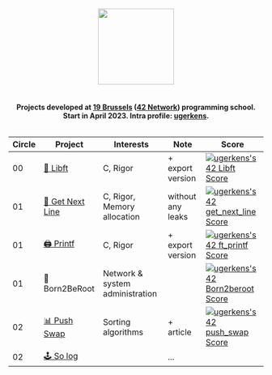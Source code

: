 <h1 align="center">
	<a href="https://campus19.be/">
		<img  width="150" src="https://github.com/ulyssegerkens/42-Cursus/assets/99326326/2eb721b3-5b33-4703-9922-684aadbbdc76">
	</a>
</h1>

<p align="center">
	<b>
		<br>
		Projects developed at <a href="https://campus19.be/">19 Brussels</a> (<a href="https://www.42network.org/">42 Network</a>) programming school.
		<br>
		Start in April 2023. Intra profile: <a href="https://profile.intra.42.fr/users/ugerkens">ugerkens</a>.
		<br><br>
	</b>
</p>

<table align="center">
	<thead>
		<tr>
			<th>Circle</th>
			<th>Project</th>
			<th>Interests</th>
			<th>Note</th>
			<th>Score</th>
		</tr>
	</thead>
  <tbody>
    <tr>
      <td>00</td>
      <td><a href="https://github.com/ulyssegerkens/libft">🧰 Libft</a></td>
      <td>C, Rigor</td>
	  <td>+ export version</td>
      <td><a href="https://github.com/JaeSeoKim/badge42"><img src="https://badge42.vercel.app/api/v2/clko9gj46004008mm4p1bl1xk/project/3054001" alt="ugerkens's 42 Libft Score" /></a></td>
    </tr>
    <tr>
      <td>01</td>
      <td><a href="https://github.com/ulyssegerkens/get_next_line">📃 Get Next Line</a></td>
      <td>C, Rigor, Memory allocation</td>
	  <td>without any leaks</td>
      <td><a href="https://github.com/JaeSeoKim/badge42"><img src="https://badge42.vercel.app/api/v2/clko9gj46004008mm4p1bl1xk/project/3063182" alt="ugerkens's 42 get_next_line Score" /></a></td>
    </tr>
    <tr>
      <td>01</td>
      <td><a href="https://github.com/ulyssegerkens/printf">🖨️ Printf</a></td>
      <td>C, Rigor</td>
	  <td>+ export version</td>
      <td><a href="https://github.com/JaeSeoKim/badge42"><img src="https://badge42.vercel.app/api/v2/clko9gj46004008mm4p1bl1xk/project/3063181" alt="ugerkens's 42 ft_printf Score" /></a></td>
    </tr>
    <tr>
      <td>01</td>
      <td>💾 Born2BeRoot</td>
      <td>Network & system administration</td>
	  <td></td>
      <td><a href="https://github.com/JaeSeoKim/badge42"><img src="https://badge42.vercel.app/api/v2/clko9gj46004008mm4p1bl1xk/project/3064942" alt="ugerkens's 42 Born2beroot Score" /></a></td>
    </tr>
    <tr>
      <td>02</td>
      <td><a href="https://github.com/ulyssegerkens/push_swap">📊 Push Swap</a></td>
      <td>Sorting algorithms</td>
	  <td>+ article</td>
      <td><a href="https://github.com/JaeSeoKim/badge42"><img src="https://badge42.vercel.app/api/v2/clko9gj46004008mm4p1bl1xk/project/3120261" alt="ugerkens's 42 push_swap Score" /></a></td>
    </tr>
	<tr>
      <td>02</td>
      <td><a href="https://github.com/ulyssegerkens/push_swap">🕹️ So log</a></td>
      <td></td>
	  <td>...</td>
      <td></td>
    </tr>
  </tbody>
</table>
